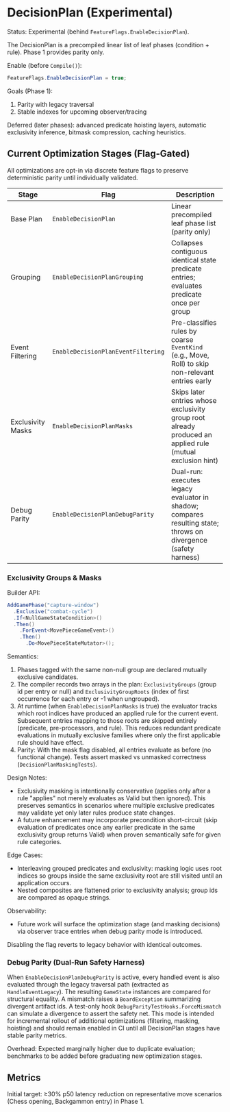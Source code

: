# DecisionPlan (Experimental)

Status: Experimental (behind `FeatureFlags.EnableDecisionPlan`).

The DecisionPlan is a precompiled linear list of leaf phases (condition + rule). Phase 1 provides parity only.

Enable (before `Compile()`):

```csharp
FeatureFlags.EnableDecisionPlan = true;
```

Goals (Phase 1):

1. Parity with legacy traversal
2. Stable indexes for upcoming observer/tracing

Deferred (later phases): advanced predicate hoisting layers, automatic exclusivity inference, bitmask compression, caching heuristics.

## Current Optimization Stages (Flag-Gated)

All optimizations are opt-in via discrete feature flags to preserve deterministic parity until individually validated.

| Stage | Flag | Description |
|-------|------|-------------|
| Base Plan | `EnableDecisionPlan` | Linear precompiled leaf phase list (parity only) |
| Grouping | `EnableDecisionPlanGrouping` | Collapses contiguous identical state predicate entries; evaluates predicate once per group |
| Event Filtering | `EnableDecisionPlanEventFiltering` | Pre-classifies rules by coarse `EventKind` (e.g., Move, Roll) to skip non-relevant entries early |
| Exclusivity Masks | `EnableDecisionPlanMasks` | Skips later entries whose exclusivity group root already produced an applied rule (mutual exclusion hint) |
| Debug Parity | `EnableDecisionPlanDebugParity` | Dual-run: executes legacy evaluator in shadow; compares resulting state; throws on divergence (safety harness) |

### Exclusivity Groups & Masks

Builder API:

```csharp
AddGamePhase("capture-window")
  .Exclusive("combat-cycle")
  .If<NullGameStateCondition>()
  .Then()
    .ForEvent<MovePieceGameEvent>()
    .Then()
      .Do<MovePieceStateMutator>();
```

Semantics:

1. Phases tagged with the same non-null group are declared mutually exclusive candidates.
2. The compiler records two arrays in the plan: `ExclusivityGroups` (group id per entry or null) and `ExclusivityGroupRoots` (index of first occurrence for each entry or -1 when ungrouped).
3. At runtime (when `EnableDecisionPlanMasks` is true) the evaluator tracks which root indices have produced an applied rule for the current event. Subsequent entries mapping to those roots are skipped entirely (predicate, pre-processors, and rule). This reduces redundant predicate evaluations in mutually exclusive families where only the first applicable rule should have effect.
4. Parity: With the mask flag disabled, all entries evaluate as before (no functional change). Tests assert masked vs unmasked correctness (`DecisionPlanMaskingTests`).

Design Notes:

- Exclusivity masking is intentionally conservative (applies only after a rule "applies" not merely evaluates as Valid but then ignored). This preserves semantics in scenarios where multiple exclusive predicates may validate yet only later rules produce state changes.
- A future enhancement may incorporate precondition short-circuit (skip evaluation of predicates once any earlier predicate in the same exclusivity group returns Valid) when proven semantically safe for given rule categories.

Edge Cases:

- Interleaving grouped predicates and exclusivity: masking logic uses root indices so groups inside the same exclusivity root are still visited until an application occurs.
- Nested composites are flattened prior to exclusivity analysis; group ids are compared as opaque strings.

Observability:

- Future work will surface the optimization stage (and masking decisions) via observer trace entries when debug parity mode is introduced.

Disabling the flag reverts to legacy behavior with identical outcomes.

### Debug Parity (Dual-Run Safety Harness)

When `EnableDecisionPlanDebugParity` is active, every handled event is also evaluated through the legacy traversal path (extracted as `HandleEventLegacy`). The resulting `GameState` instances are compared for structural equality. A mismatch raises a `BoardException` summarizing divergent artifact ids. A test-only hook `DebugParityTestHooks.ForceMismatch` can simulate a divergence to assert the safety net. This mode is intended for incremental rollout of additional optimizations (filtering, masking, hoisting) and should remain enabled in CI until all DecisionPlan stages have stable parity metrics.

Overhead: Expected marginally higher due to duplicate evaluation; benchmarks to be added before graduating new optimization stages.

## Metrics

Initial target: ≥30% p50 latency reduction on representative move scenarios (Chess opening, Backgammon entry) in Phase 1.
